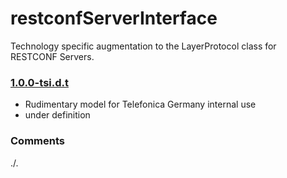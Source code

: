 # restconfServerInterface
Technology specific augmentation to the LayerProtocol class for RESTCONF Servers.

### [1.0.0-tsi.d.t](../../tree/tsi)
- Rudimentary model for Telefonica Germany internal use
- under definition

### Comments
./.
